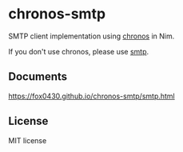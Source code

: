 # chronos-smtp

SMTP client implementation using [chronos](https://github.com/status-im/nim-chronos) in Nim.

If you don't use chronos, please use [smtp](https://github.com/nim-lang/smtp).

## Documents
https://fox0430.github.io/chronos-smtp/smtp.html

## License
MIT license

